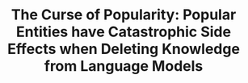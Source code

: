 ---
title: "The Curse of Popularity: Popular Entities have Catastrophic Side Effects when Deleting Knowledge from Language Models"
layout: post
has_content: false
venue: "arXiv preprint"
authors:
  - "Ryosuke Takahashi"
  - "Go Kamoda"
  - "Benjamin Heinzerling"
  - "Keisuke Sakaguchi"
  - "Kentaro Inui"
year: 2024
month: 6
links:
  - name: "arXiv"
    url: "https://arxiv.org/abs/2406.06032"
    type: "normal"
---